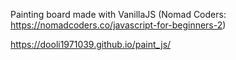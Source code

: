 Painting board made with VanillaJS (Nomad Coders: https://nomadcoders.co/javascript-for-beginners-2)

https://dooli1971039.github.io/paint_js/
